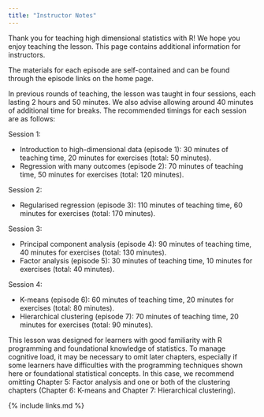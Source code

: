 ```yaml
---
title: "Instructor Notes"
---
```


Thank you for teaching high dimensional statistics with R! We hope you enjoy teaching the lesson. This page contains additional information for instructors.

The materials for each episode are self-contained and can be found through the episode links on the home page.

In previous rounds of teaching, the lesson was taught in four sessions, each lasting 2 hours and 50 minutes. We also advise allowing around 40 minutes of additional time for breaks. The recommended timings for each session are as follows:

Session 1: 
- Introduction to high-dimensional data (episode 1): 30 minutes of teaching time, 20 minutes for exercises (total: 50 minutes).
- Regression with many outcomes (episode 2): 70 minutes of teaching time, 50 minutes for exercises (total: 120 minutes).

Session 2:
- Regularised regression (episode 3): 110 minutes of teaching time, 60 minutes for exercises (total: 170 minutes).

Session 3:
- Principal component analysis (episode 4): 90 minutes of teaching time, 40 minutes for exercises (total: 130 minutes).
- Factor analysis (episode 5): 30 minutes of teaching time, 10 minutes for exercises (total: 40 minutes).

Session 4:
- K-means (episode 6): 60 minutes of teaching time, 20 minutes for exercises (total: 80 minutes).
- Hierarchical clustering (episode 7): 70 minutes of teaching time, 20 minutes for exercises (total: 90 minutes).

This lesson was designed for learners with good familiarity with R programming and foundational knowledge of statistics. To manage cognitive load, it may be necessary to omit later chapters, especially if some learners have difficulties with the programming techniques shown here or foundational statistical concepts. In this case, we recommend omitting Chapter 5: Factor analysis and one or both of the clustering chapters (Chapter 6: K-means and Chapter 7: Hierarchical clustering).

{% include links.md %}
